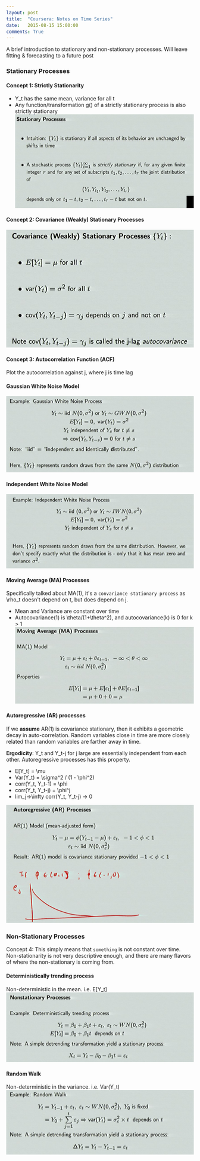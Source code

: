 ```yaml
---
layout: post
title:  "Coursera: Notes on Time Series"
date:   2015-08-15 15:00:00
comments: True
---
```

A brief introduction to stationary and non-stationary processes. Will leave fitting & forecasting to a future post

### **Stationary Processes** ###

#### Concept 1: Strictly Stationarity

* Y_t has the same mean, variance for all t
* Any function/transformation g() of a strictly stationary process is also strictly stationary
![strictly stationarity](/images/strictly_stationary.png)

#### Concept 2: Covariance (Weakly) Stationary Processes

![covariance stationarity](/images/covariance_stationary.png)

#### Concept 3: Autocorrelation Function (ACF)

Plot the autocorrelation against j, where j is time lag

#### **Gaussian White Noise Model**

![gaussian white noise process](/images/gaussian_white_noise.png)

#### **Independent White Noise Model**

![independent white noise process](/images/independent_white_noise.png)

#### **Moving Average (MA) Processes**
Specifically talked about MA(1), it's a `convariance stationary process` as \rho_t doesn't depend on t, but does depend on j.

* Mean and Variance are constant over time
* Autocovariance(1) is \theta/(1+\theta^2), and autocovariance(k) is 0 for k > 1
![ma 1](/images/ma_1.png)

#### **Autoregressive (AR) processes**

If we **assume** AR(1) is covariance stationary, then it exhibits a geometric decay in auto-correlation. Random variables close in time are more closely related than random variables are farther away in time.

**Ergodicity**: Y_t and Y_t-j for j large are essentially independent from each other. Autoregressive processes has this property.

* E[Y_t] = \mu
* Var(Y_t) = \sigma^2 / (1 - \phi^2)
* corr(Y_t, Y_t-1) = \phi
* corr(Y_t, Y_t-j) = \phi^j
* lim_j->\infty corr(Y_t, Y_t-j) -> 0

![Autoregressive process](/images/autoregressive_process.png)

### **Non-Stationary Processes**

Concept 4: This simply means that `something` is not constant over time. Non-stationarity is not very descriptive enough, and there are many flavors of where the non-stationary is coming from.

#### **Deterministically trending process**

Non-deterministic in the mean. i.e. E[Y_t]
![deterministically trending process](/images/deterministically_trending_process.png)

#### **Random Walk**

Non-deterministic in the variance. i.e. Var(Y_t)
![random walk](/images/random_walk.png)
